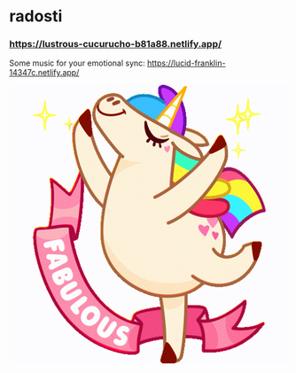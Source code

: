 # radosti

### https://lustrous-cucurucho-b81a88.netlify.app/

Some music for your emotional sync:
https://lucid-franklin-14347c.netlify.app/

![Fabulous](https://github.com/psy21d/radosti/blob/main/Fabulous.gif?raw=true)
